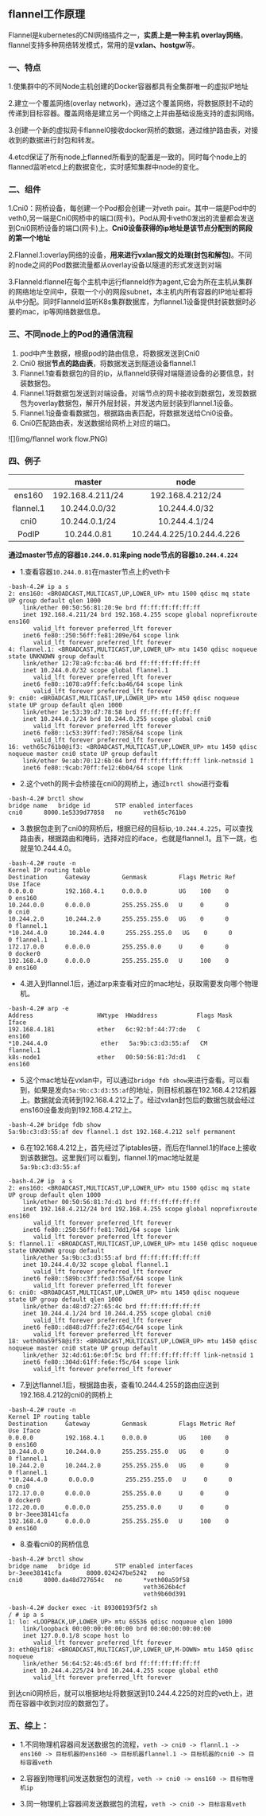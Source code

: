 ## flannel工作原理

  Flannel是kubernetes的CNI网络插件之一，**实质上是一种主机 overlay网络**。flannel支持多种网络转发模式，常用的是**vxlan、hostgw**等。

### 一、特点

  1.使集群中的不同Node主机创建的Docker容器都具有全集群唯一的虚拟IP地址

  2.建立一个覆盖网络(overlay network)，通过这个覆盖网络，将数据原封不动的传递到目标容器。覆盖网络是建立另一个网络之上并由基础设施支持的虚拟网络。

  3.创建一个新的虚拟网卡flannel0接收docker网桥的数据，通过维护路由表，对接收到的数据进行封包和转发。

  4.etcd保证了所有node上flanned所看到的配置是一致的。同时每个node上的flanned监听etcd上的数据变化，实时感知集群中node的变化。

  
### 二、组件

  1.Cni0：网桥设备，每创建一个Pod都会创建一对veth pair。其中一端是Pod中的veth0,另一端是Cni0网桥中的端口(网卡)。Pod从网卡veth0发出的流量都会发送到Cni0网桥设备的端口(网卡)上。**Cni0设备获得的ip地址是该节点分配到的网段的第一个地址**

  2.Flannel.1:overlay网络的设备，**用来进行vxlan报文的处理(封包和解包)**。不同的node之间的Pod数据流量都从overlay设备以隧道的形式发送到对端

  3.Flanneld:flannel在每个主机中运行flanneld作为agent,它会为所在主机从集群的网络地址空间中，获取一个小的网段subnet，本主机内所有容器的IP地址都将从中分配。同时Flanneld监听K8s集群数据库，为flannel.1设备提供封装数据时必要的mac，ip等网络数据信息。

### 三、不同node上的Pod的通信流程

  1. pod中产生数据，根据pod的路由信息，将数据发送到Cni0
  2. Cni0 根据**节点的路由表**，将数据发送到隧道设备flannel.1
  3. Flannel.1查看数据包的目的ip，从flanneld获得对端隧道设备的必要信息，封装数据包。
  4. Flannel.1将数据包发送到对端设备。对端节点的网卡接收到数据包，发现数据包为overlay数据包，解开外层封装，并发送内层封装到flannel.1设备。
  5. Flannel.1设备查看数据包，根据路由表匹配，将数据发送给Cni0设备。
  6. Cni0匹配路由表，发送数据给网桥上对应的端口。

  ![](img/flannel work flow.PNG)

### 四、例子

  |           |      master      |           node            |
  | :-------: | :--------------: | :-----------------------: |
  |  ens160   | 192.168.4.211/24 |     192.168.4.212/24      |
  | flannel.1 |  10.244.0.0/32   |       10.244.4.0/32       |
  |   cni0    |  10.244.0.1/24   |       10.244.4.1/24       |
  |   PodIP   |   10.244.0.81    | 10.244.4.225/10.244.4.226 |

  **通过master节点的容器`10.244.0.81`来ping node节点的容器`10.244.4.224`**

  - 1.查看容器`10.244.0.81`在master节点上的veth卡

  ```
  -bash-4.2# ip a s
  2: ens160: <BROADCAST,MULTICAST,UP,LOWER_UP> mtu 1500 qdisc mq state UP group default qlen 1000
      link/ether 00:50:56:81:20:9e brd ff:ff:ff:ff:ff:ff
      inet 192.168.4.211/24 brd 192.168.4.255 scope global noprefixroute ens160
         valid_lft forever preferred_lft forever
      inet6 fe80::250:56ff:fe81:209e/64 scope link 
         valid_lft forever preferred_lft forever
  4: flannel.1: <BROADCAST,MULTICAST,UP,LOWER_UP> mtu 1450 qdisc noqueue state UNKNOWN group default 
      link/ether 12:78:a9:fc:ba:46 brd ff:ff:ff:ff:ff:ff
      inet 10.244.0.0/32 scope global flannel.1
         valid_lft forever preferred_lft forever
      inet6 fe80::1078:a9ff:fefc:ba46/64 scope link 
         valid_lft forever preferred_lft forever
  9: cni0: <BROADCAST,MULTICAST,UP,LOWER_UP> mtu 1450 qdisc noqueue state UP group default qlen 1000
      link/ether 1e:53:39:d7:78:58 brd ff:ff:ff:ff:ff:ff
      inet 10.244.0.1/24 brd 10.244.0.255 scope global cni0
         valid_lft forever preferred_lft forever
      inet6 fe80::1c53:39ff:fed7:7858/64 scope link 
         valid_lft forever preferred_lft forever
  16: veth65c761b0@if3: <BROADCAST,MULTICAST,UP,LOWER_UP> mtu 1450 qdisc noqueue master cni0 state UP group default 
      link/ether 9e:ab:70:12:6b:04 brd ff:ff:ff:ff:ff:ff link-netnsid 1
      inet6 fe80::9cab:70ff:fe12:6b04/64 scope link 
  ```

  - 2.这个veth的网卡会桥接在cni0的网桥上，通过`brctl show`进行查看

  ```
  -bash-4.2# brctl show
  bridge name	bridge id		STP enabled	interfaces
  cni0		8000.1e5339d77858	no		veth65c761b0
  ```

  - 3.数据包走到了cni0的网桥后，根据已经的目标ip,·`10.244.4.225`，可以查找路由表，根据路由和掩码，选择对应的iface，也就是flannel.1。且下一跳，也就是10.244.4.0。

  ```
  -bash-4.2# route -n
  Kernel IP routing table
  Destination     Gateway         Genmask         Flags Metric Ref    Use Iface
  0.0.0.0         192.168.4.1     0.0.0.0         UG    100    0        0 ens160
  10.244.0.0      0.0.0.0         255.255.255.0   U     0      0        0 cni0
  10.244.2.0      10.244.2.0      255.255.255.0   UG    0      0        0 flannel.1
  *10.244.4.0      10.244.4.0      255.255.255.0   UG    0      0        0 flannel.1
  172.17.0.0      0.0.0.0         255.255.0.0     U     0      0        0 docker0
  192.168.4.0     0.0.0.0         255.255.255.0   U     100    0        0 ens160
  ```

  - 4.进入到flannel.1后，通过arp来查看对应的mac地址，获取需要发向哪个物理机。

  ```
  -bash-4.2# arp -e
  Address                  HWtype  HWaddress           Flags Mask            Iface
  192.168.4.181            ether   6c:92:bf:44:77:de   C                     ens160
  *10.244.4.0               ether   5a:9b:c3:d3:55:af   CM                    flannel.1
  k8s-node1                ether   00:50:56:81:7d:d1   C                     ens160
  ```

  - 5.这个mac地址在vxlan中，可以通过`bridge fdb show`来进行查看。可以看到，如果是发向`5a:9b:c3:d3:55:af`的地址，则目标机器在192.168.4.212机器上。数据就会流转到192.168.4.212上了。经过vxlan封包后的数据包就会经过ens160设备发向到192.168.4.212上。

  ```
  -bash-4.2# bridge fdb show
  5a:9b:c3:d3:55:af dev flannel.1 dst 192.168.4.212 self permanent
  ```

  - 6.在192.168.4.212上，首先经过了iptables链，而后在flannel.1的Iface上接收到该数据包。这里我们可以看到，flannel.1的mac地址就是`5a:9b:c3:d3:55:af`

  ```
  -bash-4.2# ip  a s
  2: ens160: <BROADCAST,MULTICAST,UP,LOWER_UP> mtu 1500 qdisc mq state UP group default qlen 1000
      link/ether 00:50:56:81:7d:d1 brd ff:ff:ff:ff:ff:ff
      inet 192.168.4.212/24 brd 192.168.4.255 scope global noprefixroute ens160
         valid_lft forever preferred_lft forever
      inet6 fe80::250:56ff:fe81:7dd1/64 scope link 
         valid_lft forever preferred_lft forever
  5: flannel.1: <BROADCAST,MULTICAST,UP,LOWER_UP> mtu 1450 qdisc noqueue state UNKNOWN group default 
      link/ether 5a:9b:c3:d3:55:af brd ff:ff:ff:ff:ff:ff
      inet 10.244.4.0/32 scope global flannel.1
         valid_lft forever preferred_lft forever
      inet6 fe80::589b:c3ff:fed3:55af/64 scope link 
         valid_lft forever preferred_lft forever
  6: cni0: <BROADCAST,MULTICAST,UP,LOWER_UP> mtu 1450 qdisc noqueue state UP group default qlen 1000
      link/ether da:48:d7:27:65:4c brd ff:ff:ff:ff:ff:ff
      inet 10.244.4.1/24 brd 10.244.4.255 scope global cni0
         valid_lft forever preferred_lft forever
      inet6 fe80::d848:d7ff:fe27:654c/64 scope link 
         valid_lft forever preferred_lft forever
  18: veth00a59f58@if3: <BROADCAST,MULTICAST,UP,LOWER_UP> mtu 1450 qdisc noqueue master cni0 state UP group default 
      link/ether 32:4d:61:6e:0f:5c brd ff:ff:ff:ff:ff:ff link-netnsid 1
      inet6 fe80::304d:61ff:fe6e:f5c/64 scope link 
         valid_lft forever preferred_lft forever
  ```

  - 7.到达flannel.1后，根据路由表，查看10.244.4.255的路由应送到192.168.4.212的cni0的网桥上

  ```
  -bash-4.2# route -n
  Kernel IP routing table
  Destination     Gateway         Genmask         Flags Metric Ref    Use Iface
  0.0.0.0         192.168.4.1     0.0.0.0         UG    100    0        0 ens160
  10.244.0.0      10.244.0.0      255.255.255.0   UG    0      0        0 flannel.1
  10.244.2.0      10.244.2.0      255.255.255.0   UG    0      0        0 flannel.1
  *10.244.4.0      0.0.0.0         255.255.255.0   U     0      0        0 cni0
  172.17.0.0      0.0.0.0         255.255.0.0     U     0      0        0 docker0
  172.20.0.0      0.0.0.0         255.255.0.0     U     0      0        0 br-3eee38141cfa
  192.168.4.0     0.0.0.0         255.255.255.0   U     100    0        0 ens160
  ```

  - 8.查看cni0的网桥信息

  ```
  -bash-4.2# brctl show
  bridge name	bridge id		STP enabled	interfaces
  br-3eee38141cfa		8000.024247be5242	no		
  cni0		8000.da48d727654c	no		*veth00a59f58
  										veth3626b4cf
  										veth9b60d391
  										
  -bash-4.2# docker exec -it 89300193f5f2 sh
  / # ip a s
  1: lo: <LOOPBACK,UP,LOWER_UP> mtu 65536 qdisc noqueue qlen 1000
      link/loopback 00:00:00:00:00:00 brd 00:00:00:00:00:00
      inet 127.0.0.1/8 scope host lo
         valid_lft forever preferred_lft forever
  3: eth0@if18: <BROADCAST,MULTICAST,UP,LOWER_UP,M-DOWN> mtu 1450 qdisc noqueue 
      link/ether 56:64:52:46:d5:6f brd ff:ff:ff:ff:ff:ff
      inet 10.244.4.225/24 brd 10.244.4.255 scope global eth0
         valid_lft forever preferred_lft forever
  ```

  到达cni0网桥后，就可以根据地址将数据送到10.244.4.225的对应的veth上，进而在容器中收到对应的数据包了。

### 五、综上：

- 1.不同物理机容器间发送数据包的流程，`veth -> cni0 -> flannl.1 -> ens160 -> 目标机器的ens160 -> 目标机器flannel.1 -> 目标机器的cni0 -> 目标容器veth`

- 2.容器到物理机间发送数据包的流程，`veth -> cni0 -> ens160 -> 目标物理机ip`

- 3.同一物理机上容器间发送数据包的流程，`veth -> cni0 -> 目标容易veth`

